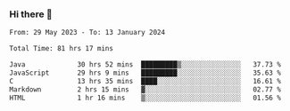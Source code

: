 ### Hi there 👋

<!--START_SECTION:waka-->

```txt
From: 29 May 2023 - To: 13 January 2024

Total Time: 81 hrs 17 mins

Java             30 hrs 52 mins  █████████▒░░░░░░░░░░░░░░░   37.73 %
JavaScript       29 hrs 9 mins   █████████░░░░░░░░░░░░░░░░   35.63 %
C                13 hrs 35 mins  ████░░░░░░░░░░░░░░░░░░░░░   16.61 %
Markdown         2 hrs 15 mins   ▓░░░░░░░░░░░░░░░░░░░░░░░░   02.77 %
HTML             1 hr 16 mins    ▒░░░░░░░░░░░░░░░░░░░░░░░░   01.56 %
```

<!--END_SECTION:waka-->
<!--
**the-beef-calculator/the-beef-calculator** is a ✨ _special_ ✨ repository because its `README.md` (this file) appears on your GitHub profile.

Here are some ideas to get you started:

- 🔭 I’m currently working on ...
- 🌱 I’m currently learning ...
- 👯 I’m looking to collaborate on ...
- 🤔 I’m looking for help with ...
- 💬 Ask me about ...
- 📫 How to reach me: ...
- 😄 Pronouns: ...
- ⚡ Fun fact: ...
-->

